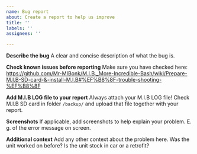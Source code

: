 ```yaml
---
name: Bug report
about: Create a report to help us improve
title: ''
labels: ''
assignees: ''

---
```


**Describe the bug**
A clear and concise description of what the bug is.

**Check known issues before reporting**
Make sure you have checked here:
https://github.com/Mr-MIBonk/M.I.B._More-Incredible-Bash/wiki/Prepare-M.I.B-SD-card-&-install-M.I.B#%EF%B8%8F-trouble-shooting-%EF%B8%8F

**Add M.I.B LOG file to your report**
Always attach your M.I.B LOG file!
Check M.I.B SD card in folder `/backup/` and upload that file together with your report.

**Screenshots**
If applicable, add screenshots to help explain your problem.
E. g. of the error message on screen.

**Additional context**
Add any other context about the problem here.
Was the unit worked on before?
Is the unit stock in car or a retrofit?
